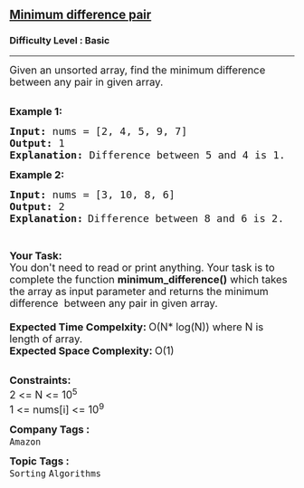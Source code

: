 <h2><a href="https://practice.geeksforgeeks.org/problems/minimum-difference-pair5444/1?utm_source=geeksforgeeks&utm_medium=ml_article_practice_tab&utm_campaign=article_practice_tab">Minimum difference pair</a></h2><h3>Difficulty Level : Basic</h3><hr><div class="problems_problem_content__Xm_eO"><p><span style="font-size:18px">Given an unsorted array, find the minimum difference between any pair in given array.</span><br>
&nbsp;</p>

<p><span style="font-size:18px"><strong>Example 1:</strong></span></p>

<pre><span style="font-size:18px"><strong>Input: </strong>nums = [2, 4, 5, 9, 7]
<strong>Output: </strong>1
<strong>Explanation: </strong>Difference between 5 and 4 is 1.</span>
</pre>

<p><span style="font-size:18px"><strong>Example 2:</strong></span></p>

<pre><span style="font-size:18px"><strong>Input: </strong>nums = [3, 10, 8, 6]
<strong>Output: </strong>2
<strong>Explanation:</strong></span>&nbsp;<span style="font-size:18px">D</span><span style="font-size:18px">ifference between 8 and 6 is 2.</span>
</pre>

<p>&nbsp;</p>

<p><span style="font-size:18px"><strong>Your Task:</strong><br>
You don't need to read or print anything. Your task is to complete the function&nbsp;<strong>minimum_difference()</strong>&nbsp;which takes the array as input parameter and returns the minimum difference&nbsp; between any pair in given array.<br>
<br>
<strong>Expected Time Compelxity:&nbsp;</strong>O(N* log(N)) where N is length of array.<br>
<strong>Expected Space Complexity:&nbsp;</strong>O(1)</span><br>
&nbsp;</p>

<p><span style="font-size:18px"><strong>Constraints:</strong><br>
2 &lt;= N &lt;= 10<sup>5</sup><br>
1 &lt;= nums[i] &lt;= 10<sup>9</sup></span></p>
</div><p><span style=font-size:18px><strong>Company Tags : </strong><br><code>Amazon</code>&nbsp;<br><p><span style=font-size:18px><strong>Topic Tags : </strong><br><code>Sorting</code>&nbsp;<code>Algorithms</code>&nbsp;